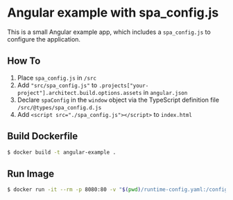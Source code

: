 # Angular example with spa_config.js

This is a small Angular example app, which includes a `spa_config.js` to configure the application.

## How To

1. Place `spa_config.js` in `/src`
2. Add `"src/spa_config.js"` to `.projects["your-project"].architect.build.options.assets` in `angular.json`
3. Declare `spaConfig` in the `window` object via the TypeScript definition file `/src/@types/spa_config.d.js`
4. Add `<script src="./spa_config.js"></script>` to `index.html`

## Build Dockerfile

```bash
$ docker build -t angular-example .
```

## Run Image

```bash
$ docker run -it --rm -p 8080:80 -v "$(pwd)/runtime-config.yaml:/config/config.yaml" angular-example
```
